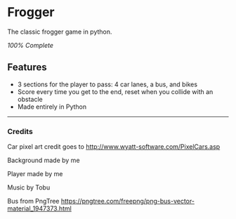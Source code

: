 # Frogger
The classic frogger game in python.

_100% Complete_


## Features

- 3 sections for the player to pass: 4 car lanes, a bus, and bikes
- Score every time you get to the end, reset when you collide with an obstacle
- Made entirely in Python

----------------------

### Credits

Car pixel art credit goes to http://www.wyatt-software.com/PixelCars.asp

Background made by me

Player made by me

Music by Tobu

Bus from PngTree https://pngtree.com/freepng/png-bus-vector-material_1947373.html

